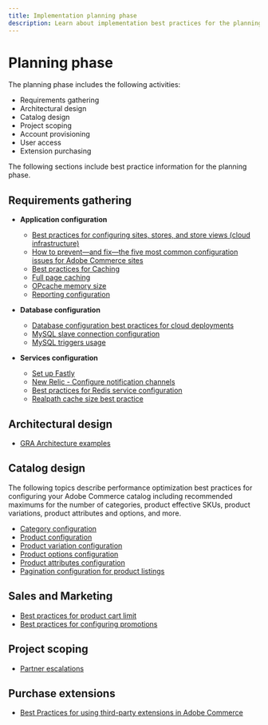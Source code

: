 ```yaml
---
title: Implementation planning phase
description: Learn about implementation best practices for the planning phase of Adobe Commerce projects.
---
```


# Planning phase

The planning phase includes the following activities:

- Requirements gathering
- Architectural design
- Catalog design
- Project scoping
- Account provisioning
- User access
- Extension purchasing

The following sections include best practice information for the planning phase.

## Requirements gathering

- **Application configuration**
  - [Best practices for configuring sites, stores, and store views (cloud infrastructure)](sites-stores-store-views.md)
  - [How to prevent—and fix—the five most common configuration issues for Adobe Commerce sites](https://business.adobe.com/blog/how-to/usual-suspects-five-configuration-fixes-maximize-your-peak-sales)
  - [Best practices for Caching](https://docs.magento.com/user-guide/system/cache-management.html#best-practices-for-caching)
  - [Full page caching](https://developer.adobe.com/commerce/php/development/cache/page/public-content/)
  - [OPcache memory size](opcache-memory-size.md)
  - [Reporting configuration](reporting-configuration.md)

- **Database configuration**
  - [Database configuration best practices for cloud deployments​](database-on-cloud.md)
  - [MySQL slave connection configuration​](configure-mysql-slave-connection-on-cloud.md)
  - [MySQL triggers usage](mysql-triggers-usage.md)

- **Services configuration**
  - [Set up Fastly](https://devdocs.magento.com/cloud/cdn/configure-fastly.html)
  - [New Relic - Configure notification channels](https://devdocs.magento.com/cloud/project/new-relic.html#configure-notification-channels)
  - [Best practices for Redis service configuration​](redis-service-configuration.md)
  - [Realpath cache size best practice](realpath-cache-size.md)

## **Architectural design**

- [GRA Architecture examples](https://wiki.corp.adobe.com/x/kD4ykw)

## **Catalog design**

The following topics describe performance optimization best practices for configuring your Adobe Commerce catalog including recommended maximums for the number of categories, product effective SKUs, product variations, product attributes and options, and more.

- [Category configuration](category-limits.md)
- [Product configuration​](product-sku-limits.md)
- [Product variation configuration](product-variations.md)
- [Product options configuration](product-options.md)
- [Product attributes configuration​](product-attributes-and-options.md)
- [Pagination configuration for product listings](product-listing-pagination.md)

## **Sales and Marketing**

- [Best practices for product cart limit​](product-cart.md)
- [Best practices for configuring promotions](product-cart-promotions.md)

## **Project scoping**

- [Partner escalations](partner-escalation.md)

## **Purchase extensions**

- [Best Practices for using third-party extensions in Adobe Commerce​](extensions.md)

